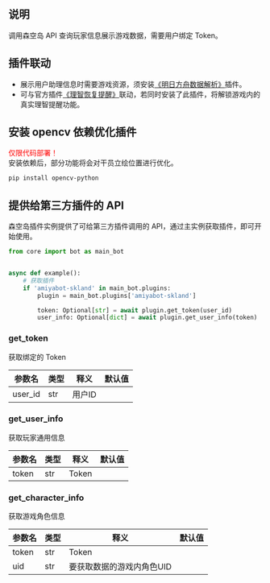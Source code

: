 ## 说明

调用森空岛 API 查询玩家信息展示游戏数据，需要用户绑定 Token。

## 插件联动

- 展示用户助理信息时需要游戏资源，须安装[《明日方舟数据解析》](/#/shop)插件。
- 可与官方插件[《理智恢复提醒》](/#/shop)联动，若同时安装了此插件，将解锁游戏内的真实理智提醒功能。

## 安装 opencv 依赖优化插件

<span style="color: red">仅限代码部署！</span><br>
安装依赖后，部分功能将会对干员立绘位置进行优化。

```bash
pip install opencv-python
```

## 提供给第三方插件的 API

森空岛插件实例提供了可给第三方插件调用的 API，通过主实例获取插件，即可开始使用。

```python
from core import bot as main_bot


async def example():
    # 获取插件
    if 'amiyabot-skland' in main_bot.plugins:
        plugin = main_bot.plugins['amiyabot-skland']

        token: Optional[str] = await plugin.get_token(user_id)
        user_info: Optional[dict] = await plugin.get_user_info(token)
```

### get_token

获取绑定的 Token

| 参数名     | 类型  | 释义   | 默认值 |
|---------|-----|------|-----|
| user_id | str | 用户ID |     |

### get_user_info

获取玩家通用信息

| 参数名   | 类型  | 释义    | 默认值 |
|-------|-----|-------|-----|
| token | str | Token |     |

### get_character_info

获取游戏角色信息

| 参数名   | 类型  | 释义             | 默认值 |
|-------|-----|----------------|-----|
| token | str | Token          |     |
| uid   | str | 要获取数据的游戏内角色UID |     |
